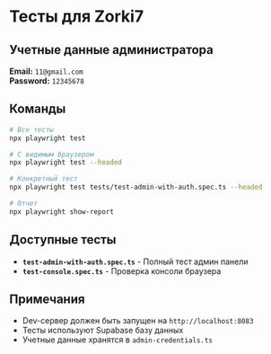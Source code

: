 # Тесты для Zorki7

## Учетные данные администратора
**Email:** `11@gmail.com`  
**Password:** `12345678`

## Команды

```bash
# Все тесты
npx playwright test

# С видимым браузером
npx playwright test --headed

# Конкретный тест
npx playwright test tests/test-admin-with-auth.spec.ts --headed

# Отчет
npx playwright show-report
```

## Доступные тесты

- **`test-admin-with-auth.spec.ts`** - Полный тест админ панели
- **`test-console.spec.ts`** - Проверка консоли браузера

## Примечания

- Dev-сервер должен быть запущен на `http://localhost:8083`
- Тесты используют Supabase базу данных
- Учетные данные хранятся в `admin-credentials.ts`